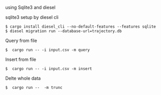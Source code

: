 using Sqlite3 and diesel


sqlite3 setup by diesel cli
```
$ cargo install diesel_cli --no-default-features --features sqlite 
$ diesel migration run --database-url=trajectory.db  
```

Query from file
```
$  cargo run -- -i input.csv -m query 
```

Insert from file
```
$  cargo run -- -i input.csv -m insert
```

Delte whole data
```
$  cargo run --  -m trunc
```